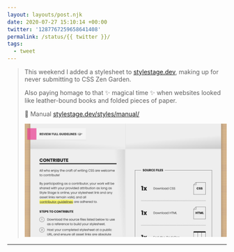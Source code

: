 ```yaml
---
layout: layouts/post.njk
date: 2020-07-27 15:10:14 +00:00
twitter: '1287767259658641408'
permalink: /status/{{ twitter }}/
tags: 
  - tweet
---
```


> This weekend I added a stylesheet to [stylestage.dev](http://stylestage.dev), making up for never submitting to CSS Zen Garden.
> 
> Also paying homage to that ✨ magical time ✨ when websites looked like leather-bound books and folded pieces of paper.
> 
> 📄 Manual [stylestage.dev/styles/manual/](https://stylestage.dev/styles/manual/)
> 
> ![Screenshot of a website that is styled to look like a folded instruction manual with sticky post-it labels.](/img/1287767259658641408-Ed8QoNdVAAEvEuT.png)

---
